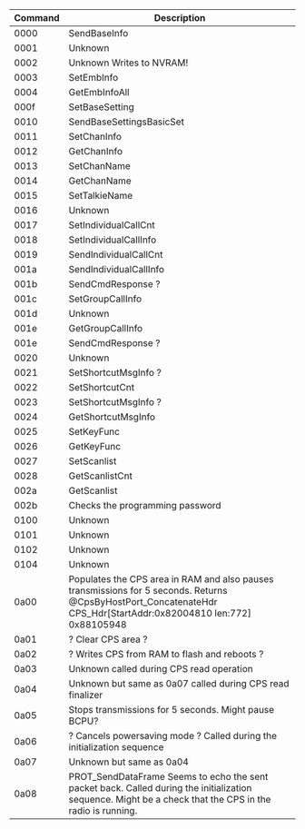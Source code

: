 Command | Description
--------|------------
0000 | SendBaseInfo
0001 | Unknown
0002 | Unknown Writes to NVRAM!
0003 | SetEmbInfo
0004 | GetEmbInfoAll
000f | SetBaseSetting
0010 | SendBaseSettingsBasicSet
0011 | SetChanInfo
0012 | GetChanInfo
0013 | SetChanName
0014 | GetChanName
0015 | SetTalkieName
0016 | Unknown
0017 | SetIndividualCallCnt
0018 | SetIndividualCallInfo
0019 | SendIndividualCallCnt
001a | SendIndividualCallInfo
001b | SendCmdResponse ?
001c | SetGroupCallInfo
001d | Unknown
001e | GetGroupCallInfo
001e | SendCmdResponse ?
0020 | Unknown
0021 | SetShortcutMsgInfo ?
0022 | SetShortcutCnt
0023 | SetShortcutMsgInfo ?
0024 | GetShortcutMsgInfo
0025 | SetKeyFunc
0026 | GetKeyFunc
0027 | SetScanlist
0028 | GetScanlistCnt
002a | GetScanlist
002b | Checks the programming password
0100 | Unknown
0101 | Unknown
0102 | Unknown
0104 | Unknown
0a00 | Populates the CPS area in RAM and also pauses transmissions for 5 seconds.  Returns @CpsByHostPort_ConcatenateHdr CPS_Hdr[StartAddr:0x82004810 len:772] 0x88105948
0a01 | ? Clear CPS area ?
0a02 | ? Writes CPS from RAM to flash and reboots ?
0a03 | Unknown called during CPS read operation
0a04 | Unknown but same as 0a07 called during CPS read finalizer
0a05 | Stops transmissions for 5 seconds.  Might pause BCPU?
0a06 | ? Cancels powersaving mode ? Called during the initialization sequence
0a07 | Unknown but same as 0a04
0a08 | PROT_SendDataFrame Seems to echo the sent packet back. Called during the initialization sequence.  Might be a check that the CPS in the radio is running.
